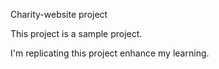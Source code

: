 Charity-website project

This project is a sample project.

I'm replicating this project enhance my learning.